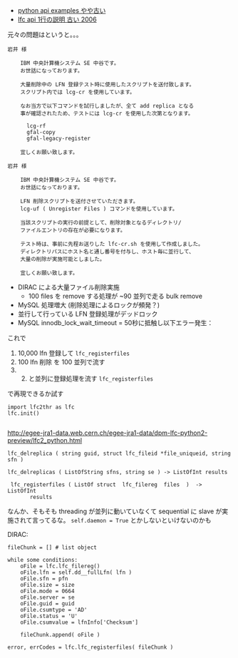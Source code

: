 - [python api examples やや古い](http://gilda.ct.infn.it/wikimain?p_p_id=54_INSTANCE_t9W0&p_p_lifecycle=0&p_p_state=normal&p_p_mode=view&p_p_col_id=column-2&p_p_col_count=1&_54_INSTANCE_t9W0_struts_action=%2Fwiki_display%2Fview&_54_INSTANCE_t9W0_nodeName=Main&_54_INSTANCE_t9W0_title=LFCPythonAPI#section-LFCPythonAPI-PythonAPICodeExamples)
- [lfc api 1行の説明 古い 2006](https://twiki.cern.ch/twiki/bin/view/LCG/LfcApi)

元々の問題はというと。。。


```
岩井 様

    IBM 中央計算機システム SE 中谷です。
    お世話になっております。

    大量削除中の LFN 登録テスト時に使用したスクリプトを送付致します。
    スクリプト内では lcg-cr を使用しています。

    なお当方で以下コマンドを試行しましたが、全て add replica となる
    事が確認されたため、テストには lcg-cr を使用した次第となります。

      lcg-rf
      gfal-copy
      gfal-legacy-register

    宜しくお願い致します。
```


```
岩井 様

    IBM 中央計算機システム SE 中谷です。
    お世話になっております。

    LFN 削除スクリプトを送付させていただきます。
    lcg-uf ( Unregister Files ) コマンドを使用しています。

    当該スクリプトの実行の前提として、削除対象となるディレクトリ/
    ファイルエントリの存在が必要になります。

    テスト時は、事前に先程お送りした lfc-cr.sh を使用して作成しました。
    ディレクトリパスにホスト名と通し番号を付与し、ホスト毎に並行して、
    大量の削除が実施可能としました。

    宜しくお願い致します。
```


- DIRAC による大量ファイル削除実施
    - 100 files を remove する処理が ~90 並列で走る bulk remove
- MySQL 処理増大 (削除処理によるロックが頻発？)
- 並行して行っている LFN 登録処理がデッドロック
- MySQL innodb_lock_wait_timeout = 50秒に抵触し以下エラー発生：

これで

1. 10,000 lfn 登録して `lfc_registerfiles`
2. 100 lfn 削除 を 100 並列で流す
3. 2. と並列に登録処理を流す `lfc_registerfiles`

で再現できるか試す


```
import lfc2thr as lfc 
lfc.init()


```


http://egee-jra1-data.web.cern.ch/egee-jra1-data/dpm-lfc-python2-preview/lfc2_python.html


```
lfc_delreplica ( string guid, struct lfc_fileid *file_uniqueid, string sfn )

lfc_delreplicas ( ListOfString sfns, string se ) -> ListOfInt results

 lfc_registerfiles ( ListOf struct  lfc_filereg  files  )  ->  ListOfInt
       results

```

なんか、そもそも threading が並列に動いていなくて sequential に slave が実施されて言ってるな。 `self.daemon = True` とかしないといけないのかも

DIRAC:

```
fileChunk = [] # list object

while some conditions:
    oFile = lfc.lfc_filereg()
    oFile.lfn = self.dd__fullLfn( lfn )
    oFile.sfn = pfn
    oFile.size = size
    oFile.mode = 0664
    oFile.server = se
    oFile.guid = guid
    oFile.csumtype = 'AD'
    oFile.status = 'U'
    oFile.csumvalue = lfnInfo['Checksum']

    fileChunk.append( oFile )

error, errCodes = lfc.lfc_registerfiles( fileChunk )
```

